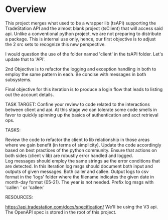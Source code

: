 # Overview

This project merges what used to be a wrapper lib (tsAPI) supporting the TradeStation API and the almost blank project (tsClient) that will access said api. Unlike a conventional python project, we are not preparing to distribute a package. This is internal use only, hence, our first objective is to adjust the 2 src sets to recognize this new perspective.

I would question  the use of the folder named 'client' in the tsAPI folder. Let's update that to 'API'.

2nd Objective is to refactor the logging and exception handling in both to employ the same pattern in each. Be concise with messages in both subsystems.

Final objective for this iteration is to produce a login flow that leads to listing out the account details.

TASK TARGET:
Confine your review to code related to the interactions between client and api. At this stage we can tolerate some code smells in favor to quickly spinning up the basics of authentication and acct retrieval ops.

TASKS:

Review the code to refactor the client to lib relationship in those areas where we gain benefit (in terms of simplicity).
Update the code accordingly based on best practices of the python community.
Ensure that actions on both sides (client v lib) are robustly error handled and logged.  
Log messages should employ the same strings ae the error conditions that are detected.
In this iteration log msgs should document both input and outputs of given messages. Both caller and callee.
Output logs to csv format in the 'logs' folder where the filename indicates the given date in month-day format (05-21). The year is not needed.
Prefix log msgs with 'caller: ' or 'callee:'

RESOURCES:

https://api.tradestation.com/docs/specification/ We'll be using the V3 api. The OpenAPI spec is stored in the root of this project.
